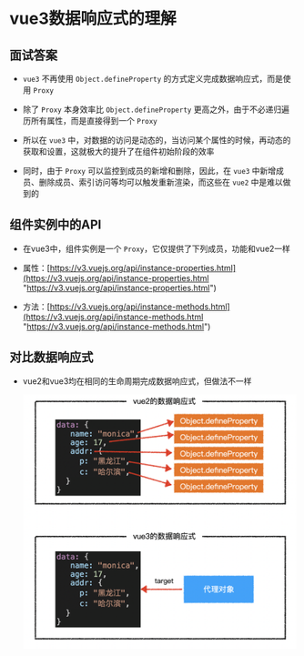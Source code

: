 # vue3数据响应式的理解

## 面试答案

+ `vue3` 不再使用 `Object.defineProperty` 的方式定义完成数据响应式，而是使用 `Proxy`

+ 除了 `Proxy` 本身效率比 `Object.defineProperty` 更高之外，由于不必递归遍历所有属性，而是直接得到一个 `Proxy`
+ 所以在 `vue3` 中，对数据的访问是动态的，当访问某个属性的时候，再动态的获取和设置，这就极大的提升了在组件初始阶段的效率

+ 同时，由于 `Proxy` 可以监控到成员的新增和删除，因此，在 `vue3` 中新增成员、删除成员、索引访问等均可以触发重新渲染，而这些在 `vue2` 中是难以做到的

## 组件实例中的API

+ 在vue3中，组件实例是一个 `Proxy`，它仅提供了下列成员，功能和vue2一样

+ 属性：[https://v3.vuejs.org/api/instance-properties.html](https://v3.vuejs.org/api/instance-properties.html "https://v3.vuejs.org/api/instance-properties.html")

+ 方法：[https://v3.vuejs.org/api/instance-methods.html](https://v3.vuejs.org/api/instance-methods.html "https://v3.vuejs.org/api/instance-methods.html")

## 对比数据响应式

+ vue2和vue3均在相同的生命周期完成数据响应式，但做法不一样

    ![数据响应式](image/数据响应式.png)

